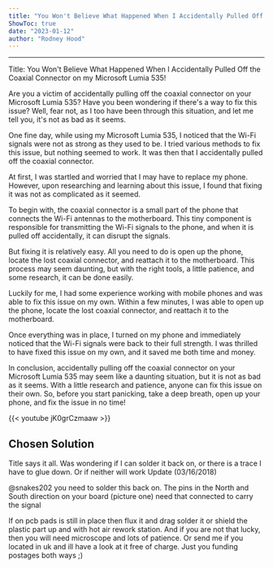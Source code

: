 ```yaml
---
title: "You Won't Believe What Happened When I Accidentally Pulled Off the Coaxial Connector on my Microsoft Lumia 535!"
ShowToc: true 
date: "2023-01-12"
author: "Rodney Hood"
---
```

*****
Title: You Won't Believe What Happened When I Accidentally Pulled Off the Coaxial Connector on my Microsoft Lumia 535!

Are you a victim of accidentally pulling off the coaxial connector on your Microsoft Lumia 535? Have you been wondering if there's a way to fix this issue? Well, fear not, as I too have been through this situation, and let me tell you, it's not as bad as it seems.

One fine day, while using my Microsoft Lumia 535, I noticed that the Wi-Fi signals were not as strong as they used to be. I tried various methods to fix this issue, but nothing seemed to work. It was then that I accidentally pulled off the coaxial connector.

At first, I was startled and worried that I may have to replace my phone. However, upon researching and learning about this issue, I found that fixing it was not as complicated as it seemed.

To begin with, the coaxial connector is a small part of the phone that connects the Wi-Fi antennas to the motherboard. This tiny component is responsible for transmitting the Wi-Fi signals to the phone, and when it is pulled off accidentally, it can disrupt the signals.

But fixing it is relatively easy. All you need to do is open up the phone, locate the lost coaxial connector, and reattach it to the motherboard. This process may seem daunting, but with the right tools, a little patience, and some research, it can be done easily.

Luckily for me, I had some experience working with mobile phones and was able to fix this issue on my own. Within a few minutes, I was able to open up the phone, locate the lost coaxial connector, and reattach it to the motherboard.

Once everything was in place, I turned on my phone and immediately noticed that the Wi-Fi signals were back to their full strength. I was thrilled to have fixed this issue on my own, and it saved me both time and money.

In conclusion, accidentally pulling off the coaxial connector on your Microsoft Lumia 535 may seem like a daunting situation, but it is not as bad as it seems. With a little research and patience, anyone can fix this issue on their own. So, before you start panicking, take a deep breath, open up your phone, and fix the issue in no time!

{{< youtube jK0grCzmaaw >}} 



## Chosen Solution
 Title says it all. Was wondering if I can solder it back on, or there is a trace I have to glue down. Or if neither will work
Update (03/16/2018)

 @snakes202 you need to solder this back on. The pins in the North and South direction on your board (picture one) need that connected to carry the signal

 If on pcb pads is still in place then flux it and drag solder it or shield the plastic part up and with hot air rework station.
And if you are not that lucky, then you will need microscope and lots of patience. Or send me if you located in uk and ill have a look at it free of charge. Just you funding postages both ways ;)





